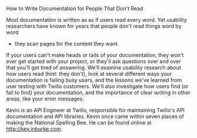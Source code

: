 How to Write Documentation for People That Don't Read

Most documentation is written as as if users read every word. Yet usability
researchers have known for years that people don't read things word by word
- they scan pages for the content they want.

If your users can't make heads or tails of your documentation, they won't ever
get started with your project, or they'll ask questions over and over that
you'll get tired of answering. We'll examine usability research about how users
read (hint: they don't), look at several different ways your documentation
is failing busy users, and the lessons we've learned from user testing with
Twilio customers. We'll also investigate how users find (or fail to find) your
documentation, and the importance of clear writing in other areas, like your
error messages.

Kevin is an API Engineer at Twilio, responsible for maintaining Twilio's API
documentation and API libraries. Kevin once came within seven places of making
the National Spelling Bee. He can be found online at http://kev.inburke.com.
